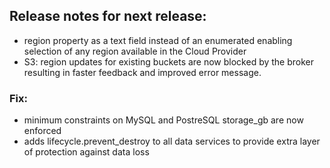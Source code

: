 ## Release notes for next release:

- region property as a text field instead of an enumerated enabling selection of any region available in the Cloud Provider
- S3: region updates for existing buckets are now blocked by the broker resulting in faster feedback and improved error message.

### Fix:
- minimum constraints on MySQL and PostreSQL storage_gb are now enforced
- adds lifecycle.prevent_destroy to all data services to provide extra layer of protection against data loss